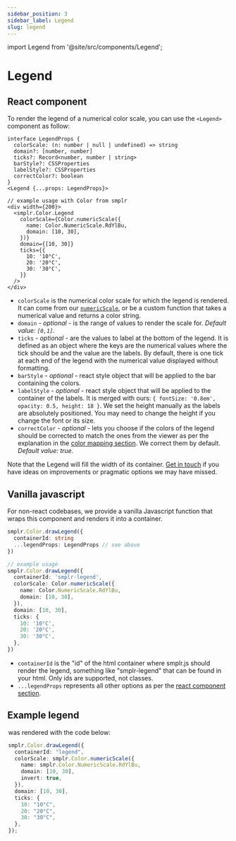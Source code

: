```yaml
---
sidebar_position: 3
sidebar_label: Legend
slug: legend
---
```


import Legend from '@site/src/components/Legend';

# Legend

## React component

To render the legend of a numerical color scale, you can use the `<Legend>` component as follow:

```tsx
interface LegendProps {
  colorScale: (n: number | null | undefined) => string
  domain?: [number, number]
  ticks?: Record<number, number | string>
  barStyle?: CSSProperties
  labelStyle?: CSSProperties
  correctColor?: boolean
}
<Legend {...props: LegendProps}>

// example usage with Color from smplr
<div width={200}>
  <smplr.Color.Legend
    colorScale={Color.numericScale({
      name: Color.NumericScale.RdYlBu,
      domain: [10, 30],
    })}
    domain={[10, 30]}
    ticks={{
      10: '10°C',
      20: '20°C',
      30: '30°C',
    }}
  />
</div>
```

- `colorScale` is the numerical color scale for which the legend is rendered. It can come from our [`numericScale`](./scales#numerical-scales), or be a custom function that takes a numerical value and returns a color string.
- `domain` - _optional_ - is the range of values to render the scale for. _Default value: `[0,1]`._
- `ticks` - _optional_ - are the values to label at the bottom of the legend. It is defined as an object where the keys are the numerical values where the tick should be and the value are the labels. By default, there is one tick at each end of the legend with the numerical value displayed without formatting.
- `barStyle` - _optional_ - react style object that will be applied to the bar containing the colors.
- `labelStyle` - _optional_ - react style object that will be applied to the container of the labels. It is merged with ours: `{ fontSize: '0.8em', opacity: 0.5, height: 18 }`. We set the height manually as the labels are absolutely positioned. You may need to change the height if you change the font or its size.
- `correctColor` - _optional_ - lets you choose if the colors of the legend should be corrected to match the ones from the viewer as per the explanation in the [color mapping section](./overview#color-mapping). We correct them by default. _Default value: true._

Note that the Legend will fill the width of its container. [Get in touch](mailto:support@smplrspace.com) if you have ideas on improvements or pragmatic options we may have missed.

## Vanilla javascript

For non-react codebases, we provide a vanilla Javascript function that wraps this component and renders it into a container.

```ts
smplr.Color.drawLegend({
  containerId: string
  ...legendProps: LegendProps // see above
})

// example usage
smplr.Color.drawLegend({
  containerId: 'smplr-legend',
  colorScale: Color.numericScale({
    name: Color.NumericScale.RdYlBu,
    domain: [10, 30],
  }),
  domain: [10, 30],
  ticks: {
    10: '10°C',
    20: '20°C',
    30: '30°C',
  },
})
```

- `containerId` is the "id" of the html container where smplr.js should render the legend, something like "smplr-legend" that can be found in your html. Only ids are supported, not classes.
- `...legendProps` represents all other options as per the [react component section](#react-component).

## Example legend

<Legend />

was rendered with the code below:

```ts
smplr.Color.drawLegend({
  containerId: "legend",
  colorScale: smplr.Color.numericScale({
    name: smplr.Color.NumericScale.RdYlBu,
    domain: [10, 30],
    invert: true,
  }),
  domain: [10, 30],
  ticks: {
    10: "10°C",
    20: "20°C",
    30: "30°C",
  },
});
```
